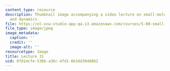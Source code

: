 ```yaml
---
content_type: resource
description: Thumbnail image accompanying a video lecture on small-molecule spectroscopy
  and dynamics.
file: https://ol-ocw-studio-app-qa.s3.amazonaws.com/courses/5-80-small-molecule-spectroscopy-and-dynamics-fall-2008/0f814cfe536ba36c4fd16634d3048862_mit5_80f08lec31_th.jpg
file_type: image/jpeg
image_metadata:
  caption: ''
  credit: ''
  image-alt: ''
resourcetype: Image
title: Lecture 31
uid: 0f814cfe-536b-a36c-4fd1-6634d3048862
---
```

